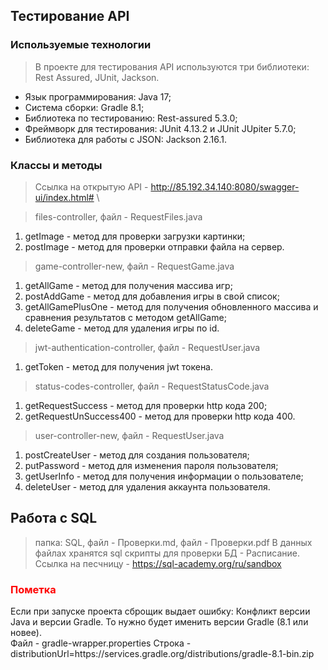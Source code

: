 ## Тестирование API
### Используемые технологии
> В проекте для тестирования API используются три библиотеки: Rest Assured, JUnit, Jackson.
* Язык программирования: Java 17;
* Cистема сборки: Gradle 8.1;
* Библиотека по тестированию: Rest-assured 5.3.0;
* Фреймворк для тестирования: JUnit 4.13.2 и JUnit JUpiter 5.7.0;
* Библиотека для работы с JSON: Jackson 2.16.1.
### Классы и методы
>Ссылка на открытую API - http://85.192.34.140:8080/swagger-ui/index.html# \

>files-controller, файл - RequestFiles.java
1. getImage - метод для проверки загрузки картинки;
2. postImage - метод для проверки отправки файла на сервер.
>game-controller-new, файл - RequestGame.java
1. getAllGame - метод для получения массива игр;
2. postAddGame - метод для добавления игры в свой список;
3. getAllGamePlusOne - метод для получения обновленного массива и сравнения результатов с методом getAllGame;
4. deleteGame - метод для удаления игры по id.
>jwt-authentication-controller, файл - RequestUser.java
1. getToken - метод для получения jwt токена.
>status-codes-controller, файл - RequestStatusCode.java
1. getRequestSuccess - метод для проверки http кода 200;
2. getRequestUnSuccess400 - метод для проверки http кода 400.
>user-controller-new, файл - RequestUser.java
1. postCreateUser - метод для создания пользователя;
2. putPassword - метод для изменения пароля пользователя;
3. getUserInfo - метод для получения информации о пользователе;
4. deleteUser - метод для удаления аккаунта пользователя.

## Работа с SQL
>папка: SQL, файл - Проверки.md, файл - Проверки.pdf
В данных файлах хранятся sql скрипты для проверки БД - Расписание. \
Ссылка на песчницу - https://sql-academy.org/ru/sandbox


### <span style="color:red"> Пометка </span>
Если при запуске проекта сброщик выдает ошибку: Конфликт версии Java и версии Gradle. То нужно будет именить версии Gradle (8.1 или новее). \
Файл - gradle-wrapper.properties Строка - distributionUrl=https\://services.gradle.org/distributions/gradle-8.1-bin.zip
